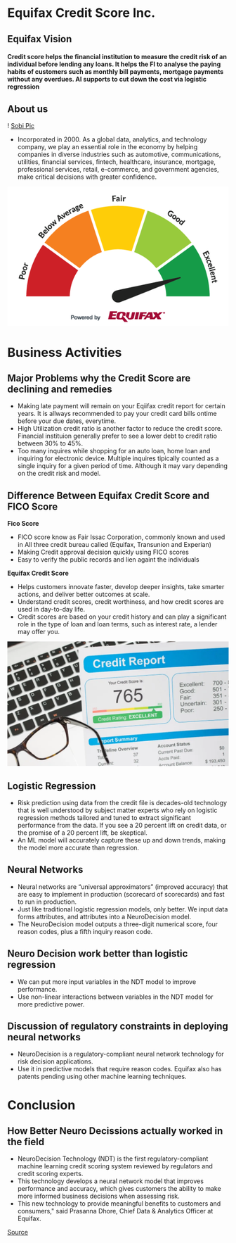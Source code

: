 # Equifax Credit Score Inc.

## **Equifax Vision**

#### Credit score helps the financial institution to measure the credit risk of an individual before lending any loans. It helps the FI to analyse the paying habits of customers such as monthly bill payments, mortgage payments without any overdues. AI supports to cut down the cost via logistic regression

## **About us**
! [Sobi Pic](./image/Sobi%20Pic.jpg)

- Incorporated in 2000. As a global data, analytics, and technology company, we play an essential role in the economy by helping companies in diverse industries such as automotive, communications, utilities, financial services, fintech, healthcare, insurance, mortgage, professional services, retail, e-commerce, and government agencies, make critical decisions with greater confidence. 

   
![Equifac logo](./Image/Equifax%20Purpose%20Image.png)

# Business Activities

## **Major Problems why the Credit Score are declining and remedies**

- Making late payment will remain on your Eqiifax credit report for certain years. It is allways recommended to pay your credit card bills ontime before your due dates, everytime.
- High Utilization credit ratio is another factor to reduce the credit score. Financial instituion generally prefer to see a lower debt to credit ratio between 30% to 45%.
- Too many inquires while shopping for an auto loan, home loan and inquiring for electronic device. Multiple inquires tipically counted as a single inquiry for a given period of time. Although it may vary depending on the credit risk and model.

## **Difference Between Equifax Credit Score and FICO Score**

**Fico Score**

- FICO score know as Fair Issac Corporation, commonly known and used in All three credit bureau called (Equifax, Transunion and Experian)
- Making Credit approval decision quickly using FICO scores
- Easy to verify the public records and lien againt the individuals

**Equifax Credit Score**

- Helps customers innovate faster, develop deeper insights, take smarter actions, and deliver better outcomes at scale.
- Understand credit scores, credit worthiness, and how credit scores are used in day-to-day life.
- Credit scores are based on your credit history and can play a significant role in the type of loan and loan terms, such as interest rate, a lender may offer you.

![Credit score](./image/Neuro%20Decision.png)

## **Logistic Regression**

- Risk prediction using data from the credit file is decades-old technology that is well understood by subject matter experts who rely on logistic regression methods tailored and tuned to extract significant performance from the data. If you see a 20 percent lift on credit data, or the promise of a 20 percent lift, be skeptical.
- An ML model will accurately capture these up and down trends, making the model more accurate than regression.

## **Neural Networks**

- Neural networks are “universal approximators” (improved accuracy) that are easy to implement in production (scorecard of scorecards) and fast to run in production.
- Just like traditional logistic regression models, only better. We input data forms attributes, and attributes into a NeuroDecision model.
- The NeuroDecision model outputs a three-digit numerical score, four reason codes, plus a fifth inquiry reason code.

## **Neuro Decision work better than logistic regression**

- We can put more input variables in the NDT model to improve performance.
- Use non-linear interactions between variables in the NDT model for more predictive power.

## **Discussion of regulatory constraints in deploying neural networks**

- NeuroDecision is a regulatory-compliant neural network technology for risk decision applications.
- Use it in predictive models that require reason codes. Equifax also has patents pending using other machine learning techniques.

# Conclusion
## **How Better Neuro Decissions actually worked in the field**

- NeuroDecision Technology (NDT) is the first regulatory-compliant machine learning credit scoring system reviewed by regulators and credit scoring experts.
- This technology develops a neural network model that improves performance and accuracy, which gives customers the ability to make more informed business decisions when assessing risk.
- This new technology to provide meaningful benefits to customers and consumers," said Prasanna Dhore, Chief Data & Analytics Officer at Equifax.

[Source](https://investor.equifax.com/news-events/press-releases/detail/203/equifax-launches-neurodecision-technology)









   
